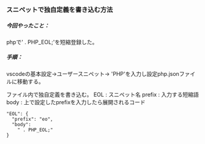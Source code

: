 ### スニペットで独自定義を書き込む方法
##### 今回やったこと：
phpで' . PHP_EOL;'を短縮登録した。

##### 手順：
vscodeの基本設定→ユーザースニペット→
'PHP'を入力し設定php.jsonファイルに移動する。

ファイル内で独自定義を書き込む。
EOL	 : スニペット名
prefix : 入力する短縮語
body	 : 上で設定したprefixを入力したら展開されるコード

```
"EOL": {
  "prefix": "eo",
  "body": 
    " . PHP_EOL;"
}
```
